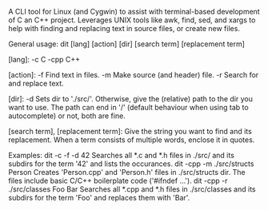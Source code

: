 A CLI tool for Linux (and Cygwin) to assist with terminal-based development of C an C++ project. Leverages UNIX tools like awk, find, sed, and xargs to help with finding and replacing text in source files, or create new files.

General usage:
dit [lang] [action] [dir] [search term] [replacement term]

[lang]:
-c      C
-cpp    C++

[action]:
-f      Find text in files.
-m      Make source (and header) file.
-r      Search for and replace text.

[dir]:
-d      Sets dir to './src/'.
Otherwise, give the (relative) path to the dir you want to use.
The path can end in '/' (default behaviour when using tab to
autocomplete) or not, both are fine.

[search term], [replacement term]:
Give the string you want to find and its replacement.  When a term
consists of multiple words, enclose it in quotes.

Examples:
dit -c -f -d 42
        Searches all *.c and *.h files in ./src/ and its subdirs
        for the term '42' and lists the occurances.
dit -cpp -m ./src/structs Person
        Creates 'Person.cpp' and 'Person.h' files in ./src/structs dir.
        The files include basic C/C++ boilerplate code ('#ifndef ...').
dit -cpp -r ./src/classes Foo Bar
        Searches all *.cpp and *.h files in ./src/classes and its subdirs
        for the term 'Foo' and replaces them with 'Bar'.
